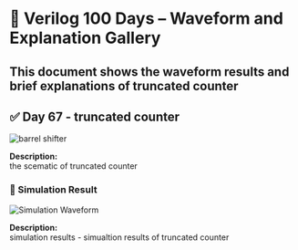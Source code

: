 
# 📘 Verilog 100 Days – Waveform and Explanation Gallery

This document shows the waveform results and brief explanations of  truncated counter
---

## ✅ Day 67 -  truncated counter 
 

![barrel shifter](./images/truncated_schematic.png)

**Description:**  
  the scematic of  truncated counter


 

### 🔬 Simulation Result

![Simulation Waveform](./images/trunctedcounter_sim.png)

**Description:**  
simulation results - 
simualtion results of truncated counter
